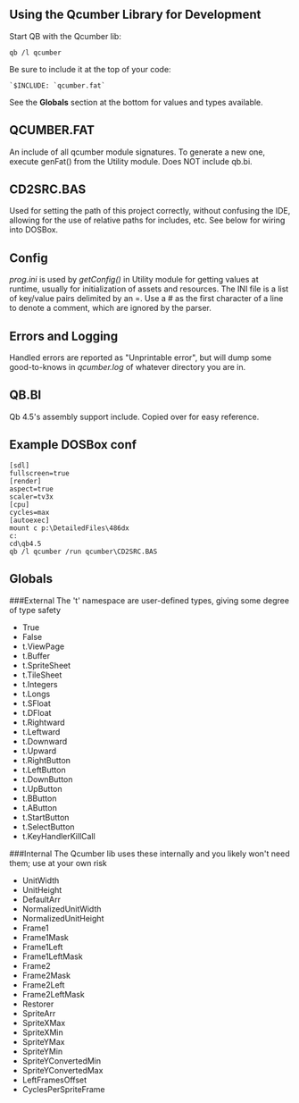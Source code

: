Using the Qcumber Library for Development
-----
Start QB with the Qcumber lib:
```
qb /l qcumber
```
Be sure to include it at the top of your code:
```
`$INCLUDE: `qcumber.fat`
```
See the **Globals** section at the bottom for values and types available.

QCUMBER.FAT
-----
An include of all qcumber module signatures.  To generate a new one, execute genFat() from the Utility module.
Does NOT include qb.bi.


CD2SRC.BAS
-----
Used for setting the path of this project correctly, without confusing the IDE, allowing for the use of relative paths for includes, etc.
See below for wiring into DOSBox.

Config
-----
*prog.ini* is used by *getConfig()* in Utility module for getting values at runtime, usually for initialization of assets and resources.
The INI file is a list of key/value pairs delimited by an =.  Use a # as the first character of a line to denote a comment, which are ignored by the parser.

Errors and Logging
-----
Handled errors are reported as "Unprintable error", but will dump some good-to-knows in *qcumber.log* of whatever directory you are in.

QB.BI
-----
Qb 4.5's assembly support include.  Copied over for easy reference.


Example DOSBox conf
-----
```
[sdl]
fullscreen=true
[render]
aspect=true
scaler=tv3x
[cpu]
cycles=max
[autoexec]
mount c p:\DetailedFiles\486dx
c:
cd\qb4.5
qb /l qcumber /run qcumber\CD2SRC.BAS
```

Globals
-----
###External
The 't' namespace are user-defined types, giving some degree of type safety

* True
* False
* t.ViewPage
* t.Buffer
* t.SpriteSheet
* t.TileSheet
* t.Integers
* t.Longs
* t.SFloat
* t.DFloat
* t.Rightward
* t.Leftward
* t.Downward
* t.Upward
* t.RightButton
* t.LeftButton
* t.DownButton
* t.UpButton
* t.BButton
* t.AButton
* t.StartButton
* t.SelectButton
* t.KeyHandlerKillCall

###Internal
The Qcumber lib uses these internally and you likely won't need them; use at your own risk

* UnitWidth
* UnitHeight
* DefaultArr
* NormalizedUnitWidth
* NormalizedUnitHeight
* Frame1
* Frame1Mask
* Frame1Left
* Frame1LeftMask
* Frame2
* Frame2Mask
* Frame2Left
* Frame2LeftMask
* Restorer
* SpriteArr
* SpriteXMax
* SpriteXMin
* SpriteYMax
* SpriteYMin
* SpriteYConvertedMin
* SpriteYConvertedMax
* LeftFramesOffset
* CyclesPerSpriteFrame

